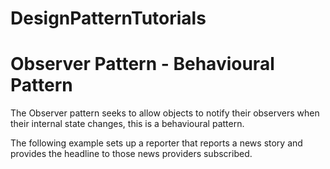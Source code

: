 # DesignPatternTutorials


# Observer Pattern - Behavioural Pattern

The Observer pattern seeks to allow objects to notify 
their observers when their internal state changes, this is a behavioural pattern.

The following example sets up a reporter that reports a news story and provides the headline to those news providers subscribed.


